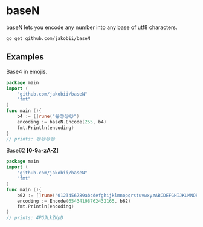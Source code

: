 # baseN
baseN lets you encode any number into any base of utf8 characters.

`go get github.com/jakobii/baseN`

## Examples
Base4 in emojis.
```go
package main
import (
    "github.com/jakobii/baseN"
    "fmt"
)
func main (){
    b4 := []rune("😁😡😪😋")
    encoding := baseN.Encode(255, b4)
    fmt.Println(encoding)
}
// prints: 😋😋😋😋
```

Base62 __[0-9a-zA-Z]__
```go
package main
import (
    "github.com/jakobii/baseN"
    "fmt"
)
func main (){
    b62 := []rune("0123456789abcdefghijklmnopqrstuvwxyzABCDEFGHIJKLMNOPQRSTUVWXYZ")
    encoding := Encode(65434198762432165, b62)
    fmt.Println(encoding)
}
// prints: 4PGJLkZKpD
```